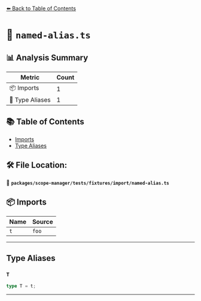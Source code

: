 [⬅️ Back to Table of Contents](../../../../../index.md)

# 📄 `named-alias.ts`

## 📊 Analysis Summary

| Metric | Count |
|--------|-------|
| 📦 Imports | 1 |
| 📑 Type Aliases | 1 |

## 📚 Table of Contents

- [Imports](#imports)
- [Type Aliases](#type-aliases)

## 🛠️ File Location:
📂 **`packages/scope-manager/tests/fixtures/import/named-alias.ts`**

## 📦 Imports

| Name | Source |
|------|--------|
| `t` | `foo` |


---

## Type Aliases

### `T`

```ts
type T = t;
```


---